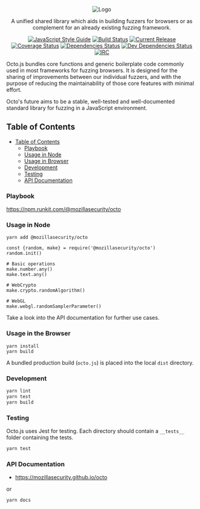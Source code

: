 <p align="center">
  <img src="https://github.com/posidron/posidron.github.io/raw/master/static/images/octo.png" alt="Logo" />
</p>

<p align="center">
A unified shared library which aids in building fuzzers for browsers or as complement for an already existing fuzzing framework.
</p>

<p align="center">
<a href="https://standardjs.com"><img src="https://img.shields.io/badge/code_style-standard-brightgreen.svg" alt="JavaScript Style Guide"></a>
<a href="https://travis-ci.org/MozillaSecurity/octo"><img src="https://api.travis-ci.org/MozillaSecurity/octo.svg?branch=master" alt="Build Status"></a>
<a href="https://img.shields.io/github/release/mozillasecurity/octo.svg"><img src="https://img.shields.io/github/release/mozillasecurity/octo.svg" alt="Current Release"></a>
<a href="https://coveralls.io/github/MozillaSecurity/octo?branch=master"><img src="https://coveralls.io/repos/github/MozillaSecurity/octo/badge.svg?branch=master" alt="Coverage Status"></a> <a href="https://david-dm.org/mozillasecurity/octo"><img src="https://img.shields.io/david/mozillasecurity/electron-genesis.svg?style=flat-square" alt="Dependencies Status"></a> <a href="https://david-dm.org/mozillasecurity/octo.svg?style=flat-square?type=dev"><img src="https://img.shields.io/david/dev/mozillasecurity/octo.svg?style=flat-square.svg?style=flat-square" alt="Dev Dependencies Status"></a> <a href="https://www.irccloud.com/invite?channel=%23fuzzing&amp;hostname=irc.mozilla.org&amp;port=6697&amp;ssl=1"><img src="https://img.shields.io/badge/IRC-%23fuzzing-1e72ff.svg?style=flat" alt="IRC"></a>
</p>

Octo.js bundles core functions and generic boilerplate code commonly used in most frameworks for fuzzing browsers. It is designed for the sharing of improvements between our individual fuzzers, and with the purpose of reducing the maintainability of those core features with minimal effort.

Octo's future aims to be a stable, well-tested and well-documented standard library for fuzzing in a JavaScript environment.

## Table of Contents

- [Table of Contents](#table-of-contents)
  - [Playbook](#playbook)
  - [Usage in Node](#usage-in-node)
  - [Usage in Browser](#usage-in-browser)
  - [Development](#development)
  - [Testing](#testing)
  - [API Documentation](#api-documentation)

### Playbook

https://npm.runkit.com/@mozillasecurity/octo

### Usage in Node

```
yarn add @mozillasecurity/octo
```

```
const {random, make} = require('@mozillasecurity/octo')
random.init()

# Basic operations
make.number.any()
make.text.any()

# WebCrypto
make.crypto.randomAlgorithm()

# WebGL
make.webgl.randomSamplerParameter()
```

Take a look into the API documentation for further use cases.

### Usage in the Browser

```
yarn install
yarn build
```

A bundled production build (`octo.js`) is placed into the local `dist` directory.

### Development

```bash
yarn lint
yarn test
yarn build
```

### Testing

Octo.js uses Jest for testing. Each directory should contain a `__tests__` folder containing the tests.

```bash
yarn test
```

### API Documentation

- https://mozillasecurity.github.io/octo

or

```
yarn docs
```
